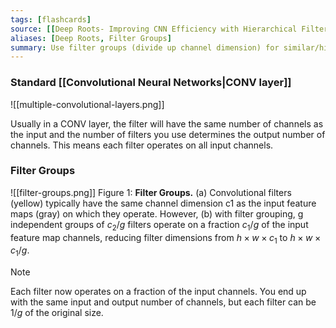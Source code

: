 ```yaml
---
tags: [flashcards]
source: [[Deep Roots- Improving CNN Efficiency with Hierarchical Filter Groups.pdf]]
aliases: [Deep Roots, Filter Groups]
summary: Use filter groups (divide up channel dimension) for similar/higher accuracy than the baseline architectures with much less computation.
---
```


### Standard [[Convolutional Neural Networks|CONV layer]]

![[multiple-convolutional-layers.png]]

Usually in a CONV layer, the filter will have the same number of channels as the input and the number of filters you use determines the output number of channels. This means each filter operates on all  input channels.

### Filter Groups
![[filter-groups.png]] 
Figure 1: **Filter Groups.** (a) Convolutional filters (yellow) typically have the same channel dimension c1 as the input feature maps (gray) on which they operate. However, (b) with filter grouping, g independent groups of $c_2/g$ filters operate on a fraction $c_1/g$ of the input feature map channels, reducing filter dimensions from $h \times w \times c_{1}$ to $h \times w \times c_{1} / g$.

> [!note]
> Each filter now operates on a fraction of the input channels. You end up with the same input and output number of channels, but each filter can be $1/g$ of the original size.